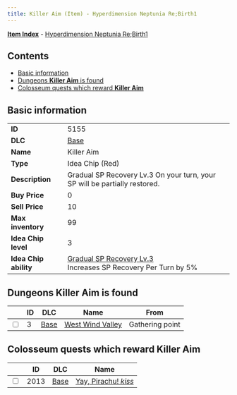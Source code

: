 ```yaml
---
title: Killer Aim (Item) - Hyperdimension Neptunia Re;Birth1
---
```


[**Item Index**](/neptunia/rb1/item/index.html) - [Hyperdimension Neptunia Re;Birth1](/neptunia/rb1)

## Contents

- [Basic information](#basic-information)
- [Dungeons **Killer Aim** is found](#dungeons-killer-aim-is-found)
- [Colosseum quests which reward **Killer Aim**](#colosseum-quests-which-reward-killer-aim)
## Basic information

|   |   |
| -- | -- |
| **ID** | 5155 |
| **DLC** | [Base](/neptunia/rb1/dlc/1-base.html) |
| **Name** | Killer Aim |
| **Type** | Idea Chip (Red) |
| **Description** | Gradual SP Recovery Lv.3 On your turn, your SP will be partially restored. |
| **Buy Price** | 0 |
| **Sell Price** | 10 |
| **Max inventory** | 99 |
| **Idea Chip level** | 3 |
| **Idea Chip ability** | [Gradual SP Recovery Lv.3](/neptunia/rb1/avatar/1-9654-gradual-sp-recovery-lv-3.html)<br />Increases SP Recovery Per Turn by 5% |


## Dungeons **Killer Aim** is found

|    | ID | DLC | Name | From |
| -- | -- | --- | ---- | ---- |
| <input type="checkbox" id="rb1-dungeon-1-3" class="trackbox" /> | 3 | [Base](/neptunia/rb1/dlc/1-base.html) | [West Wind Valley](/neptunia/rb1/dungeon/1-3-west-wind-valley.html) | Gathering point |


## Colosseum quests which reward **Killer Aim**

|    | ID | DLC | Name |
| -- | -- | --- | ---- |
| <input type="checkbox" id="rb1-colosseum-1-2013" class="trackbox" /> | 2013 | [Base](/neptunia/rb1/dlc/1-base.html) | [Yay, Pirachu! *kiss*](/neptunia/rb1/colosseum/1-2013-yay-pirachu-kiss.html) |
